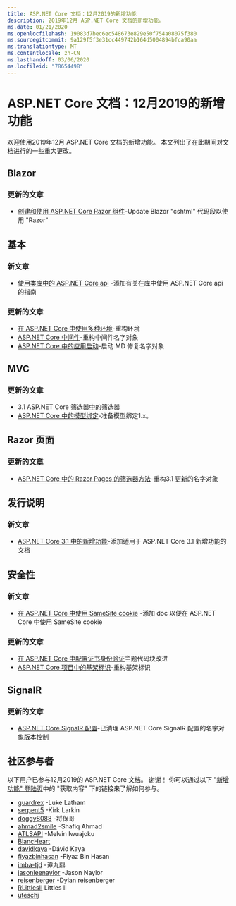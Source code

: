 ```yaml
---
title: ASP.NET Core 文档：12月2019的新增功能
description: 2019年12月 ASP.NET Core 文档的新增功能。
ms.date: 01/21/2020
ms.openlocfilehash: 19083d7bec6ec548673e829e50f754a08075f380
ms.sourcegitcommit: 9a129f5f3e31cc449742b164d5004894bfca90aa
ms.translationtype: MT
ms.contentlocale: zh-CN
ms.lasthandoff: 03/06/2020
ms.locfileid: "78654498"
---
```

# <a name="aspnet-core-docs-whats-new-for-december-2019"></a>ASP.NET Core 文档：12月2019的新增功能

欢迎使用2019年12月 ASP.NET Core 文档的新增功能。 本文列出了在此期间对文档进行的一些重大更改。

## <a name="blazor"></a>Blazor

### <a name="updated-articles"></a>更新的文章

- [创建和使用 ASP.NET Core Razor 组件](../blazor/components.md)-Update Blazor "cshtml" 代码段以使用 "Razor"

## <a name="fundamentals"></a>基本

### <a name="new-articles"></a>新文章

- [使用类库中的 ASP.NET Core api](../fundamentals/target-aspnetcore.md) -添加有关在库中使用 ASP.NET Core api 的指南

### <a name="updated-articles"></a>更新的文章

- [在 ASP.NET Core 中使用多种环境](../fundamentals/environments.md)-重构环境
- [ASP.NET Core 中间件](../fundamentals/middleware/index.md)-重构中间件名字对象
- [ASP.NET Core 中的应用启动](../fundamentals/startup.md)-启动 MD 修复名字对象

## <a name="mvc"></a>MVC

### <a name="updated-articles"></a>更新的文章

- 3\.1 ASP.NET Core 筛选器[中](../mvc/controllers/filters.md)的筛选器
- [ASP.NET Core 中的模型绑定](../mvc/models/model-binding.md)-准备模型绑定1.x。

## <a name="razor-pages"></a>Razor 页面

### <a name="updated-articles"></a>更新的文章

- [ASP.NET Core 中的 Razor Pages 的筛选器方法](../razor-pages/filter.md)-重构3.1 更新的名字对象

## <a name="release-notes"></a>发行说明

### <a name="new-articles"></a>新文章

- [ASP.NET Core 3.1 中的新增功能](../release-notes/aspnetcore-3.1.md)-添加适用于 ASP.NET Core 3.1 新增功能的文档

## <a name="security"></a>安全性

### <a name="new-articles"></a>新文章

- [在 ASP.NET Core 中使用 SameSite cookie](../security/samesite.md) -添加 doc 以便在 ASP.NET Core 中使用 SameSite cookie

### <a name="updated-articles"></a>更新的文章

- [在 ASP.NET Core 中配置证书身份验证](../security/authentication/certauth.md)主题代码块改进
- [ASP.NET Core 项目中的基架标识](../security/authentication/scaffold-identity.md)-重构基架标识

## <a name="signalr"></a>SignalR

### <a name="updated-articles"></a>更新的文章

- [ASP.NET Core SignalR 配置](../signalr/configuration.md)-已清理 ASP.NET Core SignalR 配置的名字对象版本控制

## <a name="community-contributors"></a>社区参与者

以下用户已参与12月2019的 ASP.NET Core 文档。 谢谢！ 你可以通过以下 "[新增功能" 登陆页](index.yml)中的 "获取内容" 下的链接来了解如何参与。

- [guardrex](https://github.com/guardrex) -Luke Latham
- [serpent5](https://github.com/serpent5) -Kirk Larkin
- [doggy8088](https://github.com/doggy8088) -将保哥
- [ahmad2smile](https://github.com/ahmad2smile) -Shafiq Ahmad
- [ATLSAPI](https://github.com/ATLSAPI) -Melvin Iwuajoku
- [BlancHeart](https://github.com/BlancHeart) 
- [davidkaya](https://github.com/davidkaya) -Dávid Kaya
- [fiyazbinhasan](https://github.com/fiyazbinhasan) -Fiyaz Bin Hasan
- [imba-tjd](https://github.com/imba-tjd) -谭九鼎
- [jasonleenaylor](https://github.com/jasonleenaylor) -Jason Naylor
- [reisenberger](https://github.com/reisenberger) -Dylan reisenberger
- [RLittlesII](https://github.com/RLittlesII) Littles II
- [uteschj](https://github.com/uteschj) 
